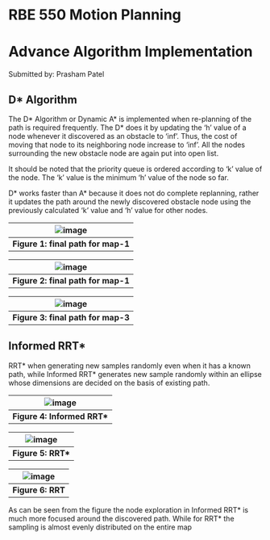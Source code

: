 # RBE 550 Motion Planning
# Advance Algorithm Implementation

Submitted by: Prasham Patel

## D* Algorithm

The D* Algorithm or Dynamic A* is implemented when re-planning of the path is required frequently. The D* does it by updating the ‘h’ value of a node whenever it discovered as an obstacle to ‘inf’. Thus, the cost of moving that node to its neighboring node increase to ‘inf’. All the nodes surrounding the new obstacle node are again put into open list.

It should be noted that the priority queue is ordered according to ‘k’ value of the node. The ‘k’ value is the minimum ‘h’ value of the node so far.

D* works faster than A* because it does not do complete replanning, rather it updates the path around the newly discovered obstacle node using the previously calculated ‘k’ value and ‘h’ value for other nodes.



| ![image](https://user-images.githubusercontent.com/91484142/163594451-668a1cb5-fac3-4687-92d3-4d4dd6610f01.png)|
|:--:|
| <b>**Figure 1: final path for map-1**</b>|

| ![image](https://user-images.githubusercontent.com/91484142/163594464-ee4a2222-1372-41dd-9749-a24ae1896d90.png)|
|:--:|
|<b>**Figure 2: final path for map-1**</b>|


| ![image](https://user-images.githubusercontent.com/91484142/163594485-a51f027d-290f-4d34-8b65-d51583150225.png)|
|:--:|
|<b>**Figure 3: final path for map-3**</b>| 

## Informed RRT*

RRT* when generating new samples randomly even when it has a known path, while Informed RRT* generates new sample randomly within an ellipse whose dimensions are decided on the basis of existing path.

 

| ![image](https://user-images.githubusercontent.com/91484142/163594896-8d542165-c2e6-4341-9e08-ea24aca36772.png)|
|:--:|
|<b>**Figure 4: Informed RRT***</b>| 

| ![image](https://user-images.githubusercontent.com/91484142/163594913-5e29bc7c-7eac-4e20-9706-1ee64d523e74.png)|
|:--:|
|<b>**Figure 5: RRT***</b>| 

| ![image](https://user-images.githubusercontent.com/91484142/163594934-a3c17c09-3657-4ecf-a3c2-93f7ae9afbc8.png)|
|:--:|
|<b>**Figure 6: RRT**</b>| 


As can be seen from the figure the node exploration in Informed RRT* is much more focused around the discovered path. While for RRT* the sampling is almost evenly distributed on the entire map
